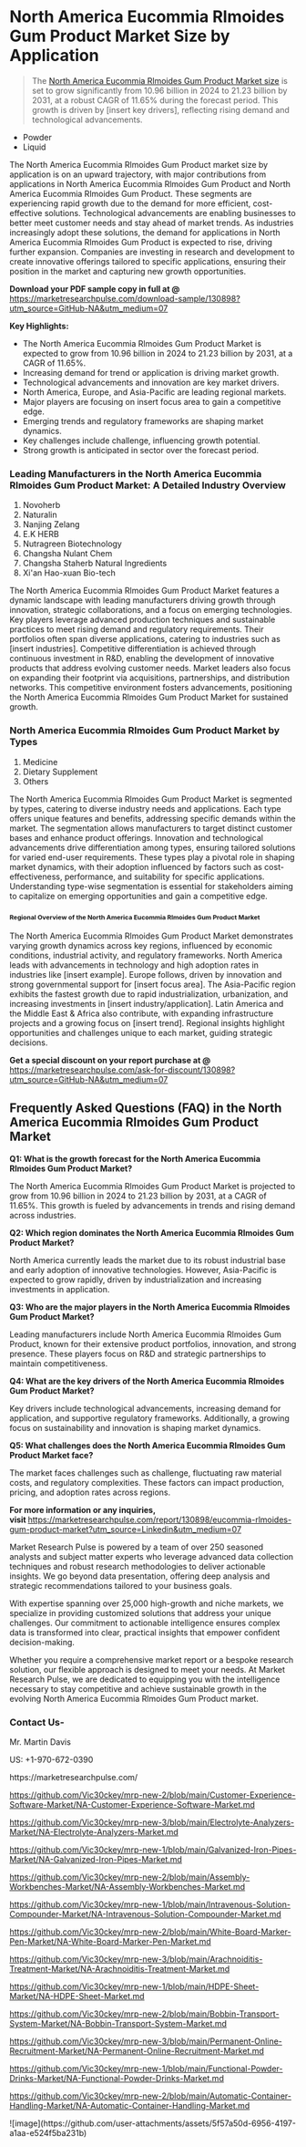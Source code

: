 <h1>North America Eucommia Rlmoides Gum Product Market&nbsp;Size by Application</h1><blockquote><p>The <a href="https://marketresearchpulse.com/download-sample/130898?utm_source=GitHub-NA&amp;utm_medium=07">North America Eucommia Rlmoides Gum Product Market size</a> is set to grow significantly from 10.96 billion in 2024 to 21.23 billion by 2031, at a robust CAGR of 11.65% during the forecast period. This growth is driven by [insert key drivers], reflecting rising demand and technological advancements.</p></blockquote><ul><li>Powder<li> Liquid</li></ul><p>The North America Eucommia Rlmoides Gum Product market size by application is on an upward trajectory, with major contributions from applications in North America Eucommia Rlmoides Gum Product and North America Eucommia Rlmoides Gum Product. These segments are experiencing rapid growth due to the demand for more efficient, cost-effective solutions. Technological advancements are enabling businesses to better meet customer needs and stay ahead of market trends. As industries increasingly adopt these solutions, the demand for applications in North America Eucommia Rlmoides Gum Product is expected to rise, driving further expansion. Companies are investing in research and development to create innovative offerings tailored to specific applications, ensuring their position in the market and capturing new growth opportunities.</p><p><strong>Download your PDF sample copy in full at @ </strong><a href="https://marketresearchpulse.com/download-sample/130898?utm_source=GitHub-NA&amp;utm_medium=07">https://marketresearchpulse.com/download-sample/130898?utm_source=GitHub-NA&amp;utm_medium=07</a></p><p><strong>Key Highlights: </strong></p><ul><li>The North America Eucommia Rlmoides Gum Product Market is expected to grow from 10.96 billion in 2024 to 21.23 billion by 2031, at a CAGR of 11.65%.</li><li>Increasing demand for trend or application is driving market growth.</li><li>Technological advancements and innovation are key market drivers.</li><li>North America, Europe, and Asia-Pacific are leading regional markets.</li><li>Major players are focusing on insert focus area to gain a competitive edge.</li><li>Emerging trends and regulatory frameworks are shaping market dynamics.</li><li>Key challenges include challenge, influencing growth potential.</li><li>Strong growth is anticipated in sector over the forecast period.</li></ul><h3>Leading Manufacturers in the North America Eucommia Rlmoides Gum Product Market: A Detailed Industry Overview</h3><ol><li>Novoherb</li><li>Naturalin</li><li>Nanjing Zelang</li><li>E.K HERB</li><li>Nutragreen Biotechnology</li><li>Changsha Nulant Chem</li><li>Changsha Staherb Natural Ingredients</li><li>Xi'an Hao-xuan Bio-tech</li></ol><div class="flex max-w-full flex-col flex-grow"><div class="min-h-8 text-message flex w-full flex-col items-end gap-2 whitespace-normal break-words [.text-message+&amp;]:mt-5" dir="auto" data-message-author-role="assistant" data-message-id="fd8432e4-4910-450d-b182-61b7bfb0a01f" data-message-model-slug="gpt-4o"><div class="flex w-full flex-col gap-1 empty:hidden first:pt-[3px]"><div class="markdown prose w-full break-words dark:prose-invert light"><p>The North America Eucommia Rlmoides Gum Product Market features a dynamic landscape with leading manufacturers driving growth through innovation, strategic collaborations, and a focus on emerging technologies. Key players leverage advanced production techniques and sustainable practices to meet rising demand and regulatory requirements. Their portfolios often span diverse applications, catering to industries such as [insert industries]. Competitive differentiation is achieved through continuous investment in R&amp;D, enabling the development of innovative products that address evolving customer needs. Market leaders also focus on expanding their footprint via acquisitions, partnerships, and distribution networks. This competitive environment fosters advancements, positioning the North America Eucommia Rlmoides Gum Product Market for sustained growth.</p></div></div></div></div><h3>North America Eucommia Rlmoides Gum Product Market by Types</h3><ol><li>Medicine<li> Dietary Supplement<li> Others</li></ol><div class="flex max-w-full flex-col flex-grow"><div class="min-h-8 text-message flex w-full flex-col items-end gap-2 whitespace-normal break-words [.text-message+&amp;]:mt-5" dir="auto" data-message-author-role="assistant" data-message-id="084470be-0bb7-4664-bddf-5156b4f41249" data-message-model-slug="gpt-4o-mini"><div class="flex w-full flex-col gap-1 empty:hidden first:pt-[3px]"><div class="markdown prose w-full break-words dark:prose-invert light"><p>The North America Eucommia Rlmoides Gum Product Market is segmented by types, catering to diverse industry needs and applications. Each type offers unique features and benefits, addressing specific demands within the market. The segmentation allows manufacturers to target distinct customer bases and enhance product offerings. Innovation and technological advancements drive differentiation among types, ensuring tailored solutions for varied end-user requirements. These types play a pivotal role in shaping market dynamics, with their adoption influenced by factors such as cost-effectiveness, performance, and suitability for specific applications. Understanding type-wise segmentation is essential for stakeholders aiming to capitalize on emerging opportunities and gain a competitive edge.</p></div></div></div></div><h3><span style="font-size: 11px;">Regional Overview of the North America Eucommia Rlmoides Gum Product Market</span></h3><div class="flex max-w-full flex-col flex-grow"><div class="min-h-8 text-message flex w-full flex-col items-end gap-2 whitespace-normal break-words [.text-message+&amp;]:mt-5" dir="auto" data-message-author-role="assistant" data-message-id="e9038762-ce64-4e30-91c9-9bd413514231" data-message-model-slug="gpt-4o-mini"><div class="flex w-full flex-col gap-1 empty:hidden first:pt-[3px]"><div class="markdown prose w-full break-words dark:prose-invert light"><p>The North America Eucommia Rlmoides Gum Product Market demonstrates varying growth dynamics across key regions, influenced by economic conditions, industrial activity, and regulatory frameworks. North America leads with advancements in technology and high adoption rates in industries like [insert example]. Europe follows, driven by innovation and strong governmental support for [insert focus area]. The Asia-Pacific region exhibits the fastest growth due to rapid industrialization, urbanization, and increasing investments in [insert industry/application]. Latin America and the Middle East &amp; Africa also contribute, with expanding infrastructure projects and a growing focus on [insert trend]. Regional insights highlight opportunities and challenges unique to each market, guiding strategic decisions.</p></div></div></div></div><p><strong>Get a special discount on your report purchase at @ </strong><a href="https://marketresearchpulse.com/ask-for-discount/130898?utm_source=GitHub-NA&amp;utm_medium=07">https://marketresearchpulse.com/ask-for-discount/130898?utm_source=GitHub-NA&amp;utm_medium=07</a></p><h2>Frequently Asked Questions (FAQ) in the North America Eucommia Rlmoides Gum Product Market</h2><p><strong>Q1: What is the growth forecast for the North America Eucommia Rlmoides Gum Product Market?</strong></p><p>The North America Eucommia Rlmoides Gum Product Market is projected to grow from 10.96 billion in 2024 to 21.23 billion by 2031, at a CAGR of 11.65%. This growth is fueled by advancements in trends and rising demand across industries.</p><p><strong>Q2: Which region dominates the North America Eucommia Rlmoides Gum Product Market?</strong></p><p>North America currently leads the market due to its robust industrial base and early adoption of innovative technologies. However, Asia-Pacific is expected to grow rapidly, driven by industrialization and increasing investments in application.</p><p><strong>Q3: Who are the major players in the North America Eucommia Rlmoides Gum Product Market?</strong></p><p>Leading manufacturers include North America Eucommia Rlmoides Gum Product, known for their extensive product portfolios, innovation, and strong presence. These players focus on R&amp;D and strategic partnerships to maintain competitiveness.</p><p><strong>Q4: What are the key drivers of the North America Eucommia Rlmoides Gum Product Market?</strong></p><p>Key drivers include technological advancements, increasing demand for application, and supportive regulatory frameworks. Additionally, a growing focus on sustainability and innovation is shaping market dynamics.</p><p><strong>Q5: What challenges does the North America Eucommia Rlmoides Gum Product Market face?</strong></p><p>The market faces challenges such as challenge, fluctuating raw material costs, and regulatory complexities. These factors can impact production, pricing, and adoption rates across regions.</p><p><strong>For more information or any inquiries, visit&nbsp;</strong><a href="https://marketresearchpulse.com/report/130898/eucommia-rlmoides-gum-product-market?utm_source=Linkedin&utm_medium=07">https://marketresearchpulse.com/report/130898/eucommia-rlmoides-gum-product-market?utm_source=Linkedin&utm_medium=07</a></p><p>Market Research Pulse is powered by a team of over 250 seasoned analysts and subject matter experts who leverage advanced data collection techniques and robust research methodologies to deliver actionable insights. We go beyond data presentation, offering deep analysis and strategic recommendations tailored to your business goals.</p><p>With expertise spanning over 25,000 high-growth and niche markets, we specialize in providing customized solutions that address your unique challenges. Our commitment to actionable intelligence ensures complex data is transformed into clear, practical insights that empower confident decision-making.</p><p>Whether you require a comprehensive market report or a bespoke research solution, our flexible approach is designed to meet your needs. At Market Research Pulse, we are dedicated to equipping you with the intelligence necessary to stay competitive and achieve sustainable growth in the evolving North America Eucommia Rlmoides Gum Product market.</p><h3><strong>Contact Us-</strong></h3><p>Mr. Martin Davis</p><p>US: +1-970-672-0390</p><p>https://marketresearchpulse.com/</p><p><a href="https://github.com/Vic30ckey/mrp-new-2/blob/main/Customer-Experience-Software-Market/NA-Customer-Experience-Software-Market.md">https://github.com/Vic30ckey/mrp-new-2/blob/main/Customer-Experience-Software-Market/NA-Customer-Experience-Software-Market.md</a></p><p><a href="https://github.com/Vic30ckey/mrp-new-3/blob/main/Electrolyte-Analyzers-Market/NA-Electrolyte-Analyzers-Market.md">https://github.com/Vic30ckey/mrp-new-3/blob/main/Electrolyte-Analyzers-Market/NA-Electrolyte-Analyzers-Market.md</a></p><p><a href="https://github.com/Vic30ckey/mrp-new-1/blob/main/Galvanized-Iron-Pipes-Market/NA-Galvanized-Iron-Pipes-Market.md">https://github.com/Vic30ckey/mrp-new-1/blob/main/Galvanized-Iron-Pipes-Market/NA-Galvanized-Iron-Pipes-Market.md</a></p><p><a href="https://github.com/Vic30ckey/mrp-new-2/blob/main/Assembly-Workbenches-Market/NA-Assembly-Workbenches-Market.md">https://github.com/Vic30ckey/mrp-new-2/blob/main/Assembly-Workbenches-Market/NA-Assembly-Workbenches-Market.md</a></p><p><a href="https://github.com/Vic30ckey/mrp-new-1/blob/main/Intravenous-Solution-Compounder-Market/NA-Intravenous-Solution-Compounder-Market.md">https://github.com/Vic30ckey/mrp-new-1/blob/main/Intravenous-Solution-Compounder-Market/NA-Intravenous-Solution-Compounder-Market.md</a></p><p><a href="https://github.com/Vic30ckey/mrp-new-2/blob/main/White-Board-Marker-Pen-Market/NA-White-Board-Marker-Pen-Market.md">https://github.com/Vic30ckey/mrp-new-2/blob/main/White-Board-Marker-Pen-Market/NA-White-Board-Marker-Pen-Market.md</a></p><p><a href="https://github.com/Vic30ckey/mrp-new-3/blob/main/Arachnoiditis-Treatment-Market/NA-Arachnoiditis-Treatment-Market.md">https://github.com/Vic30ckey/mrp-new-3/blob/main/Arachnoiditis-Treatment-Market/NA-Arachnoiditis-Treatment-Market.md</a></p><p><a href="https://github.com/Vic30ckey/mrp-new-1/blob/main/HDPE-Sheet-Market/NA-HDPE-Sheet-Market.md">https://github.com/Vic30ckey/mrp-new-1/blob/main/HDPE-Sheet-Market/NA-HDPE-Sheet-Market.md</a></p><p><a href="https://github.com/Vic30ckey/mrp-new-2/blob/main/Bobbin-Transport-System-Market/NA-Bobbin-Transport-System-Market.md">https://github.com/Vic30ckey/mrp-new-2/blob/main/Bobbin-Transport-System-Market/NA-Bobbin-Transport-System-Market.md</a></p><p><a href="https://github.com/Vic30ckey/mrp-new-3/blob/main/Permanent-Online-Recruitment-Market/NA-Permanent-Online-Recruitment-Market.md">https://github.com/Vic30ckey/mrp-new-3/blob/main/Permanent-Online-Recruitment-Market/NA-Permanent-Online-Recruitment-Market.md</a></p><p><a href="https://github.com/Vic30ckey/mrp-new-1/blob/main/Functional-Powder-Drinks-Market/NA-Functional-Powder-Drinks-Market.md">https://github.com/Vic30ckey/mrp-new-1/blob/main/Functional-Powder-Drinks-Market/NA-Functional-Powder-Drinks-Market.md</a></p><p><a href="https://github.com/Vic30ckey/mrp-new-2/blob/main/Automatic-Container-Handling-Market/NA-Automatic-Container-Handling-Market.md">https://github.com/Vic30ckey/mrp-new-2/blob/main/Automatic-Container-Handling-Market/NA-Automatic-Container-Handling-Market.md</a></p>
![image](https://github.com/user-attachments/assets/5f57a50d-6956-4197-a1aa-e524f5ba231b)
